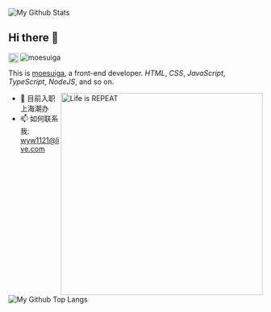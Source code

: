 <!--
**moesuiga/moesuiga** is a ✨ _special_ ✨ repository because its `README.md` (this file) appears on your GitHub profile.

Here are some ideas to get you started:

- 🔭 I’m currently working on ...
- 🌱 I’m currently learning ...
- 👯 I’m looking to collaborate on ...
- 🤔 I’m looking for help with ...
- 💬 Ask me about ...
- 📫 How to reach me: ...
- 😄 Pronouns: ...
- ⚡ Fun fact: ...
-->

![My Github Stats](https://github-readme-stats.vercel.app/api?username=moesuiga&show_icons=true&include_all_commits=true&count_private=true&locale=cn&bg_color=15,df3348,2b00a2&icon_color=fff&text_color=fff&title_color=fff)

## Hi there 👋

<a href="https://github.com/moesuiga">
  <img align="left" alt="moesuiga" width="20px" src="https://cdn.jsdelivr.net/npm/simple-icons@3.1.0/icons/github.svg" />
</a>
<a href="https://github.com/moesuiga/moesuiga">
  <img align="left" alt="moesuiga" src="https://visitor-badge.glitch.me/badge?page_id=moesuiga.moesuiga" />
</a>

<br/>

This is [moesuiga](https://github.com/moesuiga), a front-end developer. *HTML*, *CSS*, *JavaScript*, *TypeScript*, *NodeJS*, and so on.

<img align="right" alt="Life is REPEAT" width="400px" src="https://media.giphy.com/media/VTtANKl0beDFQRLDTh/giphy.gif" />

- 🔭 目前入职 上海潮办
- 📫 如何联系我: [wyw1121@live.com](mailto:wyw1121@live.com)

![My Github Top Langs](https://github-readme-stats.vercel.app/api/top-langs/?username=moesuiga&locale=cn)
